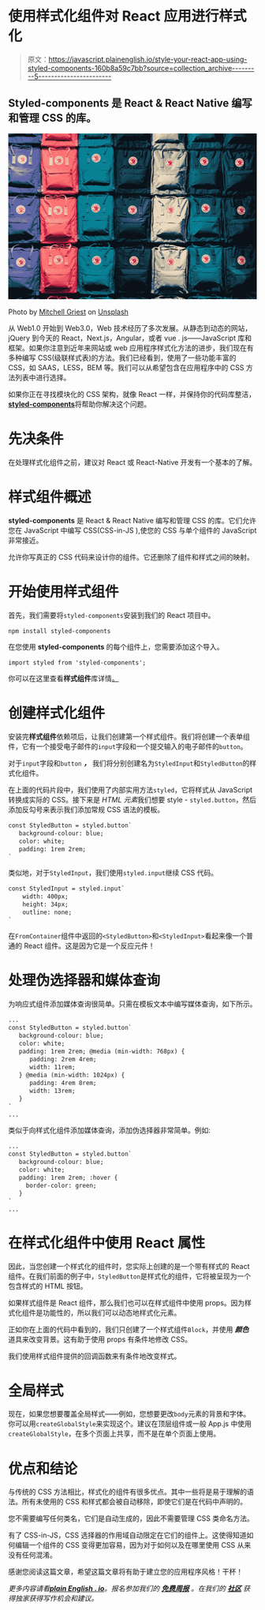 # 使用样式化组件对 React 应用进行样式化

> 原文：<https://javascript.plainenglish.io/style-your-react-app-using-styled-components-160b8a59c7bb?source=collection_archive---------5----------------------->

## Styled-components 是 React & React Native 编写和管理 CSS 的库。

![](img/e7d3a14608c473cfe69b44957b33fc59.png)

Photo by [Mitchell Griest](https://unsplash.com/@griestprojects?utm_source=medium&utm_medium=referral) on [Unsplash](https://unsplash.com?utm_source=medium&utm_medium=referral)

从 Web1.0 开始到 Web3.0，Web 技术经历了多次发展。从静态到动态的网站，jQuery 到今天的 React，Next.js，Angular，或者 vue . js——JavaScript 库和框架。如果你注意到近年来网站或 web 应用程序样式化方法的进步，我们现在有多种编写 CSS(级联样式表)的方法。我们已经看到，使用了一些功能丰富的 CSS，如 SAAS，LESS，BEM 等。我们可以从希望包含在应用程序中的 CSS 方法列表中进行选择。

如果你正在寻找模块化的 CSS 架构，就像 React 一样，并保持你的代码库整洁，[**styled-components**](https://github.com/styled-components/styled-components)将帮助你解决这个问题。

# 先决条件

在处理样式化组件之前，建议对 React 或 React-Native 开发有一个基本的了解。

# 样式组件概述

**styled-components** 是 React & React Native 编写和管理 CSS 的库。它们允许您在 JavaScript 中编写 CSS(CSS-in-JS ),使您的 CSS 与单个组件的 JavaScript 非常接近。

允许你写真正的 CSS 代码来设计你的组件。它还删除了组件和样式之间的映射。

# 开始使用样式组件

首先，我们需要将`styled-components`安装到我们的 React 项目中。

```
npm install styled-components
```

在您使用 **styled-components** 的每个组件上，您需要添加这个导入。

```
import styled from 'styled-components';
```

你可以在这里查看**样式组件**库详情[。](https://www.npmjs.com/package/styled-components/v/4.1.3)

# 创建样式化组件

安装完**样式组件**依赖项后，让我们创建第一个样式组件。我们将创建一个表单组件，它有一个接受电子邮件的`input`字段和一个提交输入的电子邮件的`button`。

对于`input`字段和`button` ***，*** 我们将分别创建名为`StyledInput`和`StyledButton`的样式化组件。

在上面的代码片段中，我们使用了内部实用方法`styled`，它将样式从 JavaScript 转换成实际的 CSS。接下来是 *HTML* *元素*我们想要 style - `styled.button`，然后添加反勾号来表示我们添加常规 CSS 语法的模板。

```
const StyledButton = styled.button`
   background-colour: blue;
   color: white;
   padding: 1rem 2rem;
`
```

类似地，对于`StyledInput`，我们使用`styled.input`继续 CSS 代码。

```
const StyledInput = styled.input`
    width: 400px;
    height: 34px;
    outline: none;
`
```

在`FromContainer`组件中返回的`<StyledButton>`和`<StyledInput>`看起来像一个普通的 React 组件。这是因为它是一个反应元件！

# 处理伪选择器和媒体查询

为响应式组件添加媒体查询很简单。只需在模板文本中编写媒体查询，如下所示。

```
...
const StyledButton = styled.button`
   background-colour: blue;
   color: white;
   padding: 1rem 2rem; @media (min-width: 768px) {
      padding: 2rem 4rem;
      width: 11rem;
   } @media (min-width: 1024px) {
      padding: 4rem 8rem;
      width: 13rem;
   }
`
...
```

类似于向样式化组件添加媒体查询，添加伪选择器非常简单。例如:

```
...
const StyledButton = styled.button`
   background-colour: blue;
   color: white;
   padding: 1rem 2rem; :hover {
     border-color: green;
   }
`
...
```

# 在样式化组件中使用 React 属性

因此，当您创建一个样式化的组件时，您实际上创建的是一个带有样式的 React 组件。在我们前面的例子中，`StyledButton`是样式化的组件，它将被呈现为一个包含样式的 HTML 按钮。

如果样式组件是 React 组件，那么我们也可以在样式组件中使用 props。因为样式化组件是功能性的，所以我们可以动态地样式化元素。

正如你在上面的代码中看到的，我们只创建了一个样式组件`Block`，并使用 ***颜色*** 道具来改变背景。这有助于使用 props 有条件地修改 CSS。

我们使用样式组件提供的回调函数来有条件地改变样式。

# 全局样式

现在，如果您想要覆盖全局样式——例如，您想要更改`body`元素的背景和字体。你可以用`createGlobalStyle`来实现这个。建议在顶层组件或一般 App.js 中使用`createGlobalStyle`，在多个页面上共享，而不是在单个页面上使用。

# 优点和结论

与传统的 CSS 方法相比，样式化的组件有很多优点。其中一些将是易于理解的语法。所有未使用的 CSS 和样式都会被自动移除，即使它们是在代码中声明的。

您不需要编写任何类名，它们是自动生成的，因此不需要管理 CSS 类命名方法。

有了 CSS-in-JS，CSS 选择器的作用域自动限定在它们的组件上。这使得知道如何编辑一个组件的 CSS 变得更加容易，因为对于如何以及在哪里使用 CSS 从来没有任何混淆。

感谢您阅读这篇文章，希望这篇文章将有助于建立您的应用程序风格！干杯！

*更多内容请看*[***plain English . io***](http://plainenglish.io/)*。报名参加我们的* [***免费周报***](http://newsletter.plainenglish.io/) *。在我们的* [***社区***](https://discord.gg/GtDtUAvyhW) *获得独家获得写作机会和建议。*